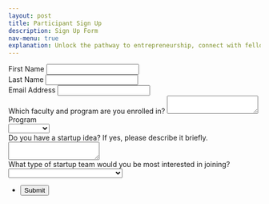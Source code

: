 ```yaml
---
layout: post
title: Participant Sign Up 
description: Sign Up Form
nav-menu: true
explanation: Unlock the pathway to entrepreneurship, connect with fellow startup enthusiasts, and tap into a wealth of knowledge from experienced entrepreneurs and industry professionals. Join us to embark on an exciting journey of innovation, collaboration, and personal growth. If you are interested in participating, please leave your contact details below.
---
```


<div class="row">

<div class="6u 12u$(small)">
<section>

<form  action="https://formspree.io/f/xdoronnz"
  method="POST" id="mc-embedded-subscribe-form" name="mc-embedded-subscribe-form" class="validate" target="_blank" novalidate>

  <div class="field half first">
    <label for="mce-FNAME" class="col-2 col-form-label">First Name </label>
    <input type="text" value="" name="FNAME" class="form-control" id="mce-FNAME" required="required">
</div>

<div class="field half">
    <label for="mce-LNAME" class="col-2 col-form-label">Last Name </label>
    <input type="text" value="" name="LNAME" class="form-control" id="mce-LNAME" required="required">
</div>

<div class="field">
    <label for="mce-EMAIL" class="col-2 col-form-label">Email Address</label>
    <input type="email" value="" name="email" class="form-control required email" id="email" required="required">
</div>

<div class="field">
    <label for="mce-LNAME" class="col-2 col-form-label">Which faculty and program are you enrolled in?</label>
    <textarea name="message" id="" required="required"></textarea>
</div>

<div class="field">
    <label for="mce-MMERGE5" class="col-2 col-form-label">Program </label>
    <div class="select-wrapper">
    <select name="MMERGE5" class="" id="mce-MMERGE5">
    <option value=""></option>
    <option value="Bachelors">Bachelors</option>
    <option value="Masters">Masters</option>
    <option value="PhD">PhD</option>
    <option value="Postdoc">Postdoc</option>
    <option value="Staff">Staff</option>
    <option value="Alumnus">Alumnus</option>
    </select>
    </div>
</div>

<div class="field">
    <label for="mce-LNAME" class="col-2 col-form-label">Do you have a startup idea? If yes, please describe it briefly.</label>
    <textarea name="message" id="" required="required"></textarea>
</div>

<div class="field">
    <label for="mce-MMERGE5" class="col-2 col-form-label">What type of startup team would you be most interested in joining?
 </label>
    <div class="select-wrapper">
    <select name="MMERGE5" class="" id="mce-MMERGE5">
    <option value=""></option>
    <option value="Bachelors">Technology/Software Development</option>
    <option value="Masters">Social Impact/Non-profit</option>
    <option value="PhD">E-commerce/Retail</option>
    <option value="Postdoc">Health and Wellness</option>
    <option value="Staff">Education and EdTech</option>
    <option value="Alumnus">Creative Arts and Media</option>
    <option value="Alumnus">Sustainability and Environmental</option>
    <option value="Alumnus">Other</option>
    </select>
    </div>
</div>


<div id="mce-responses" class="clear">
    <div class="response" id="mce-error-response" style="display:none"></div>
    <div class="response" id="mce-success-response" style="display:none"></div>
</div>
<ul class="actions">
	<li><input type="submit" value="Submit" name="subscribe" id="mc-embedded-subscribe"/></li>
</ul>

<div style="position: absolute; left: -5000px;" aria-hidden="true"><input type="text" name="b_c3b28e1c3768da0034cb9df6b_d52602a9c6" tabindex="-1" value=""></div>
</form>
</section>
</div>

<div class="6u 12u$(small)">
</div>

</div>
